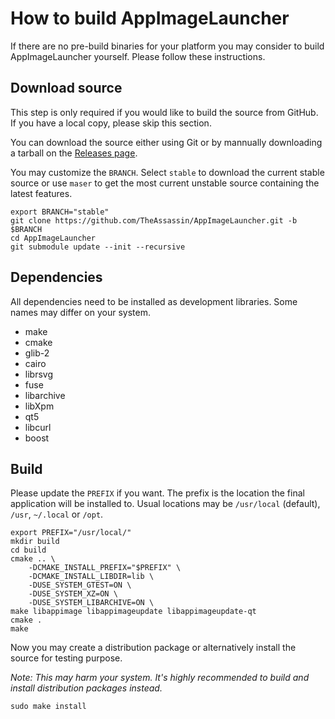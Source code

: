 # How to build AppImageLauncher

If there are no pre-build binaries for your platform you may consider to build AppImageLauncher yourself. Please follow these instructions.


## Download source

This step is only required if you would like to build the source from GitHub. If you have a local copy, please skip this section.

You can download the source either using Git or by mannually downloading a tarball on the [Releases page](https://github.com/TheAssassin/AppImageLauncher/releases).

You may customize the `BRANCH`. Select `stable` to download the current stable source or use `maser` to get the most current unstable source containing the latest features.

```
export BRANCH="stable"
git clone https://github.com/TheAssassin/AppImageLauncher.git -b $BRANCH
cd AppImageLauncher
git submodule update --init --recursive
```


## Dependencies

All dependencies need to be installed as development libraries. Some names may differ on your system.

 - make
 - cmake
 - glib-2
 - cairo
 - librsvg
 - fuse
 - libarchive
 - libXpm
 - qt5
 - libcurl
 - boost


## Build

Please update the `PREFIX` if you want. The prefix is the location the final application will be installed to. Usual locations may be `/usr/local` (default), `/usr`, `~/.local` or `/opt`.

```shell
export PREFIX="/usr/local/"
mkdir build
cd build
cmake .. \
    -DCMAKE_INSTALL_PREFIX="$PREFIX" \
    -DCMAKE_INSTALL_LIBDIR=lib \
    -DUSE_SYSTEM_GTEST=ON \
    -DUSE_SYSTEM_XZ=ON \
    -DUSE_SYSTEM_LIBARCHIVE=ON \
make libappimage libappimageupdate libappimageupdate-qt
cmake .
make
```

Now you may create a distribution package or alternatively install the source for testing purpose.

*Note: This may harm your system. It's highly recommended to build and install distribution packages instead.*

```shell
sudo make install
```